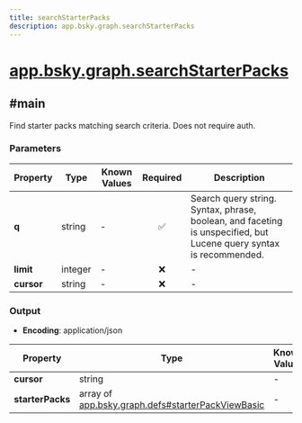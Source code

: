 ```yaml
---
title: searchStarterPacks
description: app.bsky.graph.searchStarterPacks
---
```


# [app.bsky.graph.searchStarterPacks](https://github.com/myConsciousness/atproto.dart/blob/main/lexicons/app/bsky/graph/searchStarterPacks.json)

## #main

Find starter packs matching search criteria. Does not require auth.

### Parameters

| Property | Type | Known Values | Required | Description |
| --- | --- | --- | :---: | --- |
| **q** | string | - | ✅ | Search query string. Syntax, phrase, boolean, and faceting is unspecified, but Lucene query syntax is recommended. |
| **limit** | integer | - | ❌ | - |
| **cursor** | string | - | ❌ | - |

### Output

- **Encoding**: application/json

| Property | Type | Known Values | Required | Description |
| --- | --- | --- | :---: | --- |
| **cursor** | string | - | ❌ | - |
| **starterPacks** | array of [app.bsky.graph.defs#starterPackViewBasic](../../../../lexicons/app/bsky/graph/defs.md#starterpackviewbasic) | - | ✅ | - |
